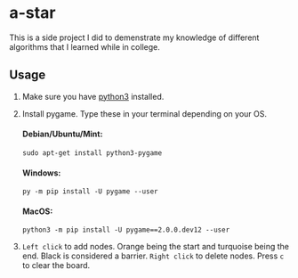 # a-star
This is a side project I did to demenstrate my knowledge of different algorithms that I learned while in college.

## Usage
1. Make sure you have [python3](https://www.python.org/downloads/) installed.

2. Install pygame.
    Type these in your terminal depending on your OS.
    #### Debian/Ubuntu/Mint:
    `sudo apt-get install python3-pygame`
    #### Windows:
    `py -m pip install -U pygame --user`
    #### MacOS:
    `python3 -m pip install -U pygame==2.0.0.dev12 --user`
    
3. `Left click` to add nodes. Orange being the start and turquoise being the end. Black is considered a barrier.
   `Right click` to delete nodes.
   Press `c` to clear the board.
